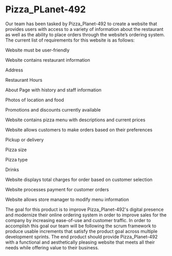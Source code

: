 # Pizza_PLanet-492

Our team has been tasked by Pizza_Planet-492 to create a website that provides users with access to a variety of information about the restaurant as well as the ability to place orders through the website’s ordering system. The current list of requirements for this website is as follows:

Website must be user-friendly

Website contains restaurant information

Address

Restaurant Hours

About Page with history and staff information

Photos of location and food

Promotions and discounts currently available

Website contains pizza menu with descriptions and current prices

Website allows customers to make orders based on their preferences

Pickup or delivery

Pizza size

Pizza type

Drinks

Website displays total charges for order based on customer selection

Website processes payment for customer orders


Website allows store manager to modify menu information


The goal for this product is to improve Pizza_Planet-492's digital presence and modernize their online ordering system in order to improve sales for the company by increasing ease-of-use and customer traffic. In order to accomplish this goal our team will be following the scrum framework to produce usable increments that satisfy the product goal across multiple development sprints. The end product should provide Pizza_Planet-492 with a functional and aesthetically pleasing website that meets all their needs while offering value to their business.
